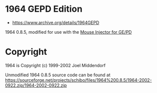 # 1964 GEPD Edition

* https://www.archive.org/details/1964GEPD

1964 0.8.5, modified for use with the [Mouse Injector for GE/PD](https://github.com/carnivoroussociety/MouseInjector)

# Copyright
1964 is Copyright (c) 1999-2002 Joel Middendorf

Unmodified 1964 0.8.5 source code can be found at https://sourceforge.net/projects/schibo/files/1964%200.8.5/1964-2002-0922.zip/1964-2002-0922.zip
